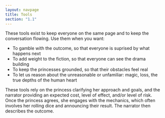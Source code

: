 ```yaml
---
layout: navpage
title: Tools
section: "1.1"
---
```


These tools exist to keep everyone on the same page and to keep the conversation flowing.
Use them when you want:
* To gamble with the outcome, so that everyone is suprised by what happens next
* To add weight to the fiction, so that everyone can see the drama building
* To keep the princesses grounded, so that their obstacles feel real
* To let us reason about the unreasonable or unfamiliar: magic, loss, the true depths of the human heart

These tools rely on the princess clarifying her approach and goals, and the narrator providing an expected cost, level of effect, and/or level of risk.
Once the princess agrees, she engages with the mechanics, which often involves her rolling dice and announcing their result.
The narrator then describes the outcome.
